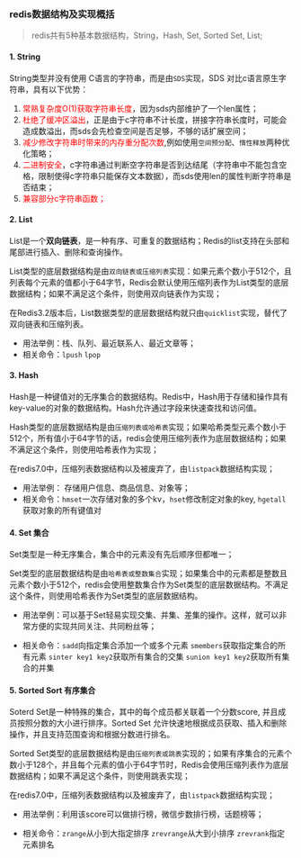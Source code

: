 ### redis数据结构及实现概括

> redis共有5种基本数据结构，String，Hash, Set, Sorted Set, List;

#### 1. String

String类型并没有使用 C语言的字符串，而是由`SDS`实现，SDS 对比c语言原生字符串，具有以下优势：

1. <font color='red'>常熟复杂度O(1)获取字符串长度</font>，因为sds内部维护了一个len属性；
2. <font color=red>杜绝了缓冲区溢出</font>，正是由于c字符串不计长度，拼接字符串长度时，可能会造成数溢出，而sds会先检查空间是否足够，不够的话扩展空间；
3. <font color =red>减少修改字符串时带来的内存重分配次数</font>,例如使用`空间预分配`、`惰性释放`两种优化策略；
4. <font color =red>二进制安全</font>，c字符串通过判断空字符串是否到达结尾（字符串中不能包含空格，限制使得c字符串只能保存文本数据），而sds使用len的属性判断字符串是否结束；
5. <font color=red>兼容部分c字符串函数；</font>

#### 2. List

List是一个**双向链表**，是一种有序、可重复的数据结构；Redis的list支持在头部和尾部进行插入、删除和查询操作。

List类型的底层数据结构是由`双向链表或压缩列表`实现：如果元素个数小于512个，且列表每个元素的值都小于64字节，Redis会默认使用压缩列表作为List类型的底层数据结构；如果不满足这个条件，则使用双向链表作为实现；

在Redis3.2版本后，List数据类型的底层数据结构就只由`quicklist`实现，替代了双向链表和压缩列表。

- 用法举例：栈、队列、最近联系人、最近文章等；
- 相关命令：`lpush` `lpop`

#### 3. Hash

Hash是一种键值对的无序集合的数据结构。Redis中，Hash用于存储和操作具有key-value的对象的数据结构。Hash允许通过字段来快速查找和访问值。

Hash类型的底层数据结构是由`压缩列表或哈希表`实现；如果哈希类型元素个数小于512个，所有值小于64字节的话，redis会使用压缩列表作为底层数据结构；如果不满足这个条件，则使用哈希表作为实现；

在redis7.0中，压缩列表数据结构以及被废弃了，由`listpack`数据结构实现；

- 用法举例： 存储用户信息、商品信息、对象等；
- 相关命令：`hmset`一次存储对象的多个kv，`hset`修改制定对象的key, `hgetall`获取对象的所有键值对

#### 4. Set 集合

Set类型是一种无序集合，集合中的元素没有先后顺序但都唯一；

Set类型的底层数据结构是由`哈希表或整数集合`实现；如果集合中的元素都是整数且元素个数小于512个，redis会使用整数集合作为Set类型的底层数据结构。不满足这个条件，则使用哈希表作为Set类型的底层数据结构。

- 用法举例：可以基于Set轻易实现交集、并集、差集的操作。这样，就可以非常方便的实现共同关注、共同粉丝等；

- 相关命令：`sadd`向指定集合添加一个或多个元素 `smembers`获取指定集合的所有元素 `sinter key1 key2`获取所有集合的交集 `sunion key1 key2`获取所有集合的并集

#### 5. Sorted Sort 有序集合

Soterd Set是一种特殊的集合，其中的每个成员都关联着一个分数score, 并且成员按照分数的大小进行排序。Sorted Set 允许快速地根据成员获取、插入和删除操作，并且支持范围查询和根据分数进行排名。

Sorted Set类型的底层数据结构是由`压缩列表或跳表`实现的；如果有序集合的元素个数小于128个，并且每个元素的值小于64字节时，Redis会使用压缩列表作为底层数据结构；如果不满足这个条件，则使用跳表实现；

在redis7.0中，压缩列表数据结构以及被废弃了，由`listpack`数据结构实现；

- 用法举例：利用该score可以做排行榜，微信步数排行榜，话题榜等；

- 相关命令：`zrange`从小到大指定排序 `zrevrange`从大到小排序 `zrevrank`指定元素排名